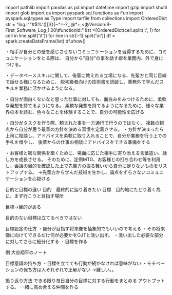 import pathlib
import pandas as pd
import datetime 
import gzip
import shutil
import glob
import os
import pyspark.sql.functions as Fun
import pyspark.sql.types as Type
import tarfile
from collections import OrderedDict
str = "log.!""#$%'()[]{}\|~^=-?_.@*+,<あVersion:B-First_Software_Log_1.00\tfunctionId:"
list =[OrderedDict(cell.split(':', 1) for cell in line.split('\t')) for line in str[:-1].split('\n')]
df = spark.createDataFrame(list)
df.show()




・相手が自分との壁を感じさせないコミュニケーションを習得するために、コミュニケーションをとる際は、
自分から”自分”の事を話す癖を業務内、外で身につける。


・データベーススキルに関して、後輩に教えれる立場になる、先輩方と同じ目線で話せる様になるために、
脱初級者向けの技術書を読破し、業務外で学んだスキルを業務に活かせるようになる。

・自分が面白くないなと思った仕事に対しても、面白みをみつけるために、柔軟な発想を持てるようになる。
柔軟な発想を持てるようになるために、様々な業界の本を読む、色々なことを体験することで、自分の可能性を広げる


・自分がタスクを行う際、頼まれた事を一方通行で行うのではなく、
複数の観点から自分が思う最善の方針を決める習慣を定着させる。
・方針が決まったら上司に相談し、アドバイスを柔軟に取り入れることで、自分が業務を行う上での手札を増やし、
後輩からの仕事の相談にアドバイスをできる準備をする


・お客様と密な関係を築くために、場面に応じた相手に寄り添える言葉遣い、話し方を成長させる。
そのために、定例MTG、お客様との打ち合わせ等を利用し、会議の目的を確認した上で先輩方の振る舞いから自分に足りないものをリストアップする。
→先輩方から学んだ技術を生かし、論点をずらさないコミュニケーションを心掛ける



目的と目標の違い
目的　最終的に辿り着きたい
目標　目的地にたどり着く為に、まず行こうと目指す場所

目標→目的がある

目的のない目標は立てるべきではない


目標設定の仕方
・自分が目指す将来像を抽象的でもいいので考える
・その将来像に向けてできるだけ何が必要かをOJTと洗い出す。
・洗い出した必要な部分に対してさらに細分化する
・目標を作る

例 大谷翔平のノート

目標意識の持ち方
・目標を立てても行動が続かなければ意味がない
・モチベーションの保ち方は人それぞれで正解がない
→難しい。。


振り返り方法
できる限り毎日自分の目標に対する行動をまとめる
アウトプットする。
一緒に高め合える仲間を作る
